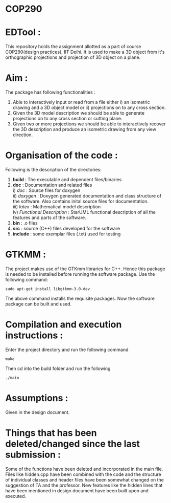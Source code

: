 # COP290
# EDTool :
This repository holds the assignment allotted as a part of course COP290(design practices), IIT Delhi. It is used to make a 3D object from it's orthographic projections and projection of 3D object on a plane.

# Aim :
The package has following functionalities :
1. Able to interactively input or read from a file either i) an isometric drawing and a 3D object model or ii) projections on to any cross section.
2. Given the 3D model description we should be able to generate projections on to any cross section or cutting plane.
3. Given two or more projections we should be able to interactively recover the 3D description and produce an isometric drawing from any view direction.

# Organisation of the code :
Following is the description of the directories:
1. **build** : The executable and dependent files/binaries </br>
2. **doc** : Documentation and related files </br>
i) *doc* : Source files for doxygen </br>
ii) *doxygen* : Doxygen generated documentation and class structure of the software. Also contains inital source files for documentation.</br>
iii) *latex* : Mathematical model description</br>
iv) *Functional Description* : StarUML functional description of all the features and parts of the software.</br>
3. **bin** : .o files 
4. **src** : source (C++) files developed for the software</br>
5. **include** : some exemplar files (.txt) used for testing</br>


# GTKMM :

The project makes use of the GTKmm libraries for C++.
Hence this package is needed to be installed before running the software package.
Use the following command:
```
sudo apt-get install libgtkmm-3.0-dev
```
The above command installs the requisite packages. Now the software package can be built and used.

# Compilation and execution instructions :

Enter the project directory and run the following command
```
make
```
Then cd into the build folder and run the following
```
./main
```

# Assumptions :

Given in the design document. 

# Things that has been deleted/changed since the last submission : 

Some of the functions have been deleted and incorporated in the main file. Files like hidden.cpp have been combined with the code and the structure of individual classes and header files have been somewhat changed on the suggestion of TA and the professor. New features like the hidden lines that have been mentioned in design document have been built upon and executed. 



